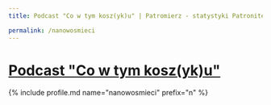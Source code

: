 ```yaml
---
title: Podcast "Co w tym kosz(yk)u" | Patromierz - statystyki Patronite.pl

permalink: /nanowosmieci
---
```


# [Podcast "Co w tym kosz(yk)u"](https://patronite.pl/nanowosmieci)

{% include profile.md name="nanowosmieci" prefix="n" %}
